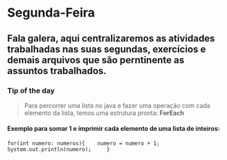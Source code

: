 # Segunda-Feira

## Fala galera, aqui centralizaremos as atividades trabalhadas nas suas segundas, exercícios e demais arquivos que são perntinente as assuntos trabalhados.


### Tip of the day

> Para percorrer uma lista no java e fazer uma operação com cada elemento da lista, temos uma estrutura pronta: **ForEach**

#### Exemplo para somar 1 e imprimir cada elemento de uma lista de inteiros:

`for(int numero: numeros){   
     numero = numero + 1;    
     System.out.println(numero);    
 }`
